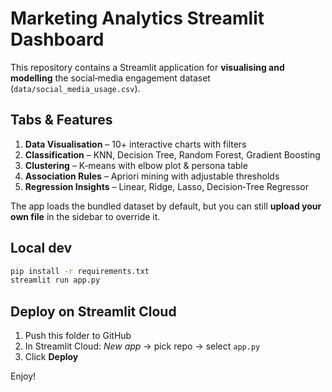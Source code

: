 # Marketing Analytics Streamlit Dashboard

This repository contains a Streamlit application for **visualising and modelling** the social‑media engagement dataset (`data/social_media_usage.csv`).

## Tabs & Features

1. **Data Visualisation** – 10+ interactive charts with filters  
2. **Classification** – KNN, Decision Tree, Random Forest, Gradient Boosting  
3. **Clustering** – K‑means with elbow plot & persona table  
4. **Association Rules** – Apriori mining with adjustable thresholds  
5. **Regression Insights** – Linear, Ridge, Lasso, Decision‑Tree Regressor

The app loads the bundled dataset by default, but you can still **upload your own file** in the sidebar to override it.

## Local dev

```bash
pip install -r requirements.txt
streamlit run app.py
```

## Deploy on Streamlit Cloud

1. Push this folder to GitHub  
2. In Streamlit Cloud: *New app* → pick repo → select `app.py`  
3. Click **Deploy**

Enjoy!
